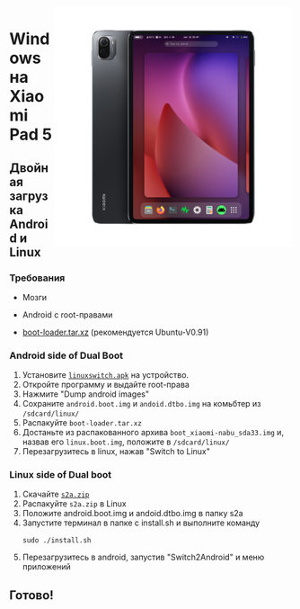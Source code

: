 ﻿<img align="right" src="../../assets/nabu.png" width="425" alt="Linux Running On A Xiaomi Pad 5">


# Windows на Xiaomi Pad 5

## Двойная загрузка Android и Linux

### Требования

- Мозги

- Android с root-правами

- [boot-loader.tar.xz](https://mega.nz/folder/CVMGEAiB#7oazR3wpkKdAH2eZChtRTg) (рекомендуется Ubuntu-V0.91)

### Android side of Dual Boot

1) Установите [`linuxswitch.apk`](https://github.com/timoxa0/Switch2Linux-Nabu/releases/download/v1.0.2/linuxswitch.apk) на устройство.
2) Откройте программу и выдайте root-права
3) Нажмите "Dump android images"
4) Сохраните `android.boot.img` и `andoid.dtbo.img` на комьбтер из `/sdcard/linux/`
5) Распакуйте `boot-loader.tar.xz`
6) Достаньте из распакованного aрхива `boot_xiaomi-nabu_sda33.img` и, назвав его `linux.boot.img`, положите в `/sdcard/linux/`
7) Перезагрузитесь в linux, нажав "Switch to Linux"


### Linux side of Dual boot

1) Скачайте [`s2a.zip`](https://github.com/timoxa0/Switch2Linux-Nabu/releases/download/v1.0.1/s2a.zip)
2) Распакуйте `s2a.zip` в Linux
3) Положите android.boot.img и andoid.dtbo.img в папку s2a
4) Запустите терминал в папке с install.sh и выполните команду 
    ```console
    sudo ./install.sh
    ```
5) Перезагрузитесь в android, запустив "Switch2Android" и меню приложений

## Готово!
